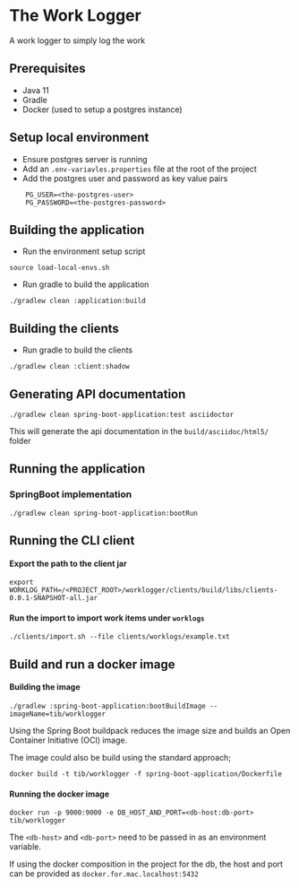 # The Work Logger

A work logger to simply log the work

## Prerequisites
- Java 11
- Gradle
- Docker (used to setup a postgres instance)

## Setup local environment
- Ensure postgres server is running 
- Add an `.env-variavles.properties` file at the root of the project
- Add the postgres user and password as key value pairs    
```
    PG_USER=<the-postgres-user>
    PG_PASSWORD=<the-postgres-password>
```

## Building the application
- Run the environment setup script
```
source load-local-envs.sh
```

- Run gradle to build the application
```
./gradlew clean :application:build
```

## Building the clients

- Run gradle to build the clients
```
./gradlew clean :client:shadow
```


## Generating API documentation
```
./gradlew clean spring-boot-application:test asciidoctor
```
This will generate the api documentation in the `build/asciidoc/html5/` folder

## Running the application

### SpringBoot implementation
```
./gradlew clean spring-boot-application:bootRun
```

## Running the CLI client
#### Export the path to the client jar
```
export WORKLOG_PATH=/<PROJECT_ROOT>/worklogger/clients/build/libs/clients-0.0.1-SNAPSHOT-all.jar
```

#### Run the import to import work items under `worklogs`
````
./clients/import.sh --file clients/worklogs/example.txt
````

## Build and run a docker image
#### Building the image
```
./gradlew :spring-boot-application:bootBuildImage --imageName=tib/worklogger
```
Using the Spring Boot buildpack reduces the image size and builds an 
Open Container Initiative (OCI) image. 

The image could also be build using the standard approach;
```
docker build -t tib/worklogger -f spring-boot-application/Dockerfile
```

#### Running the docker image

```
docker run -p 9000:9000 -e DB_HOST_AND_PORT=<db-host:db-port> tib/worklogger
```
The `<db-host>` and `<db-port>` need to be passed in as an environment variable. 

If using the docker composition in the project for the db, the host and port can be provided as `docker.for.mac.localhost:5432`

